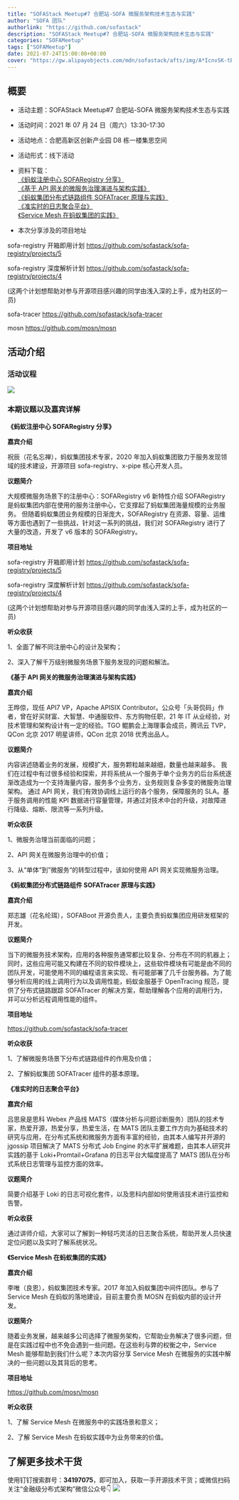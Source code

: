 ```yaml
---
title: "SOFAStack Meetup#7 合肥站-SOFA 微服务架构技术生态与实践"
author: "SOFA 团队"
authorlink: "https://github.com/sofastack"
description: "SOFAStack Meetup#7 合肥站-SOFA 微服务架构技术生态与实践"
categories: "SOFAMeetup"
tags: ["SOFAMeetup"]
date: 2021-07-24T15:00:00+08:00
cover: "https://gw.alipayobjects.com/mdn/sofastack/afts/img/A*IcnvSK-tBssAAAAAAAAAAAAAARQnAQ"
---
```


## 概要

- 活动主题：SOFAStack Meetup#7 合肥站-SOFA 微服务架构技术生态与实践

- 活动时间：2021 年 07 月 24 日（周六）13:30-17:30

- 活动地点：合肥高新区创新产业园 D8 栋一楼集思空间

- 活动形式：线下活动

- 资料下载：<br/>
[《蚂蚁注册中心 SOFARegistry 分享》](https://gw.alipayobjects.com/os/bmw-prod/7b73191a-0057-4f57-9570-fed0929b75d1.pdf)<br/>
[《基于 API 网关的微服务治理演进与架构实践》](https://gw.alipayobjects.com/os/bmw-prod/7f7c9a04-d5c9-487e-af1e-c746e896e5c7.pdf)<br/>
[《蚂蚁集团分布式链路组件 SOFATracer 原理与实践》](https://gw.alipayobjects.com/os/bmw-prod/a2186772-3ebc-42cb-8479-7d60ae5d8b67.pdf)<br/>
[《准实时的日志聚合平台》](https://gw.alipayobjects.com/os/bmw-prod/bc982c91-4706-4cc0-858c-2ea5c204b3ab.pdf)<br/>
[《Service Mesh 在蚂蚁集团的实践》](https://gw.alipayobjects.com/os/bmw-prod/e2a493d2-911f-4cd0-8204-1a00e374c6b0.pdf)

- 本次分享涉及的项目地址

sofa-registry 开箱即用计划
<https://github.com/sofastack/sofa-registry/projects/5>

sofa-registry 深度解析计划
<https://github.com/sofastack/sofa-registry/projects/4>

(这两个计划想帮助对参与开源项目感兴趣的同学由浅入深的上手，成为社区的一员)

sofa-tracer
<https://github.com/sofastack/sofa-tracer>

mosn
<https://github.com/mosn/mosn>

## 活动介绍

### 活动议程

![](https://gw.alipayobjects.com/mdn/sofastack/afts/img/A*weiZRLlOcA0AAAAAAAAAAAAAARQnAQ)

### 本期议题以及嘉宾详解

**《蚂蚁注册中心 SOFARegistry 分享》**

**嘉宾介绍**

祝辰（花名忘禅），蚂蚁集团技术专家，2020 年加入蚂蚁集团致力于服务发现领域的技术建设，开源项目 sofa-registry、x-pipe 核心开发人员。  

**议题简介**

大规模微服务场景下的注册中心：SOFARegistry v6 新特性介绍 SOFARegistry 是蚂蚁集团内部在使用的服务注册中心，它支撑起了蚂蚁集团海量规模的业务服务。
但随着蚂蚁集团业务规模的日渐庞大，SOFARegistry 在资源、容量、运维等方面也遇到了一些挑战，针对这一系列的挑战，我们对 SOFARegistry 进行了大量的改造，开发了 v6 版本的 SOFARegistry。

**项目地址**

sofa-registry 开箱即用计划
<https://github.com/sofastack/sofa-registry/projects/5>

sofa-registry 深度解析计划
<https://github.com/sofastack/sofa-registry/projects/4>

(这两个计划想帮助对参与开源项目感兴趣的同学由浅入深的上手，成为社区的一员)

**听众收获**

1、全面了解不同注册中心的设计及架构；

2、深入了解千万级别微服务场景下服务发现的问题和解法。

**《基于 API 网关的微服务治理演进与架构实践》**

**嘉宾介绍**

王晔倞，现任 API7 VP，Apache APISIX Contributor。公众号「头哥侃码」作者，曾在好买财富、大智慧、中通服软件、东方购物任职，21 年 IT 从业经验，对技术管理和架构设计有一定的经验。TGO 鲲鹏会上海理事会成员，腾讯云 TVP，QCon 北京 2017 明星讲师，QCon 北京 2018 优秀出品人。

**议题简介**

内容讲述随着业务的发展，规模扩大，服务颗粒越来越细，数量也越来越多。
我们在过程中有过很多经验和探索，并将系统从一个服务于单个业务方的后台系统逐渐改造成为一个支持海量内容，服务多个业务方，业务规则复杂多变的微服务治理架构。
通过 API 网关，我们有效协调线上运行的各个服务，保障服务的 SLA。基于服务调用的性能 KPI 数据进行容量管理，并通过对技术中台的升级，对故障进行降级、熔断、限流等一系列升级。

**听众收获**

1、微服务治理当前面临的问题；

2、API 网关在微服务治理中的价值；

3、从“单体“到”微服务“的转型过程中，该如何使用 API 网关实现微服务治理。

**《蚂蚁集团分布式链路组件 SOFATracer 原理与实践》**

**嘉宾介绍**

郑志雄（花名纶珥），SOFABoot 开源负责人，主要负责蚂蚁集团应用研发框架的开发。

**议题简介**

当下的微服务技术架构，应用的各种服务通常都比较复杂、分布在不同的机器上；同时，这些应用可能又构建在不同的软件模块上，这些软件模块有可能是由不同的团队开发，可能使用不同的编程语言来实现、有可能部署了几千台服务器。为了能够分析应用的线上调用行为以及调用性能，蚂蚁金服基于 OpenTracing 规范，提供了分布式链路跟踪 SOFATracer 的解决方案，帮助理解各个应用的调用行为，并可以分析远程调用性能的组件。

**项目地址**

<https://github.com/sofastack/sofa-tracer>

**听众收获**

1、了解微服务场景下分布式链路组件的作用及价值；

2、了解蚂蚁集团 SOFATracer 组件的基本原理。

**《准实时的日志聚合平台》**

**嘉宾介绍**

吕思泉是思科 Webex 产品线 MATS（媒体分析与问题诊断服务）团队的技术专家，热爱开源，热爱分享，热爱生活，在 MATS 团队主要工作方向为基础技术的研究与应用，在分布式系统和微服务方面有丰富的经验，由其本人编写并开源的 jgossip 项目解决了 MATS 分布式 Job Engine 的水平扩展难题，由其本人研究并实践的基于 Loki+Promtail+Grafana 的日志平台大幅度提高了 MATS 团队在分布式系统日志管理与监控方面的效率。

**议题简介**

简要介绍基于 Loki 的日志可视化套件，以及思科内部如何使用该技术进行监控和告警。

**听众收获**

通过讲师介绍，大家可以了解到一种轻巧灵活的日志聚合系统，帮助开发人员快速定位问题以及实时了解系统状况。

**《Service Mesh 在蚂蚁集团的实践》**

**嘉宾介绍**

李唯（良恩），蚂蚁集团技术专家。2017 年加入蚂蚁集团中间件团队。参与了 Service Mesh 在蚂蚁的落地建设，目前主要负责 MOSN 在蚂蚁内部的设计开发。

**议题简介**

随着业务发展，越来越多公司选择了微服务架构，它帮助业务解决了很多问题，但是在实践过程中也不免会遇到一些问题。在这些利与弊的权衡之中，Service Mesh 能够帮助到我们什么呢？本次内容分享 Service Mesh 在微服务的实践中解决的一些问题以及其背后的思考。

**项目地址**

<https://github.com/mosn/mosn>

**听众收获**

1、了解 Service Mesh 在微服务中的实践场景和意义；

2、了解 Service Mesh 在蚂蚁实践中为业务带来的价值。

## 了解更多技术干货

使用钉钉搜索群号：**34197075**，即可加入，获取一手开源技术干货；或微信扫码关注“金融级分布式架构”微信公众号👇
![](https://gw.alipayobjects.com/mdn/rms_95b965/afts/img/A*s3UzR6VeQ6cAAAAAAAAAAAAAARQnAQ)
